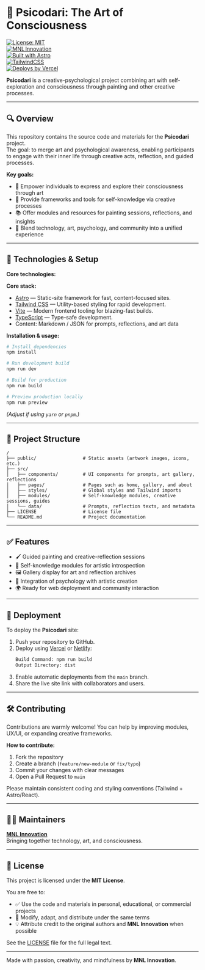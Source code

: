 # 🎨 Psicodari: The Art of Consciousness  
[![License: MIT](https://img.shields.io/badge/License-MIT-yellow.svg)](./LICENSE)  
[![MNL Innovation](https://img.shields.io/badge/Powered%20by-MNL%20Innovation-blue)](https://github.com/Mnl-Innovation)  
[![Built with Astro](https://img.shields.io/badge/Built%20with-Astro-ff5d01?logo=astro&logoColor=white)](https://astro.build)  
[![TailwindCSS](https://img.shields.io/badge/Styled%20with-TailwindCSS-06b6d4?logo=tailwindcss&logoColor=white)](https://tailwindcss.com)  
[![Deploys by Vercel](https://img.shields.io/badge/Deployed%20on-Vercel-black?logo=vercel)](https://vercel.com)  


**Psicodari** is a creative-psychological project combining art with self-exploration and consciousness through painting and other creative processes.

---

## 🔍 Overview  
This repository contains the source code and materials for the **Psicodari** project.  
The goal: to merge art and psychological awareness, enabling participants to engage with their inner life through creative acts, reflection, and guided processes.

**Key goals:**
- 🎨 Empower individuals to express and explore their consciousness through art  
- 🧠 Provide frameworks and tools for self-knowledge via creative processes  
- 📚 Offer modules and resources for painting sessions, reflections, and insights  
- 🚀 Blend technology, art, psychology, and community into a unified experience

---

## 🧰 Technologies & Setup  
**Core technologies:**

**Core stack:**
- [Astro](https://astro.build) — Static-site framework for fast, content-focused sites.  
- [Tailwind CSS](https://tailwindcss.com) — Utility-based styling for rapid development.  
- [Vite](https://vitejs.dev) — Modern frontend tooling for blazing-fast builds.  
- [TypeScript](https://www.typescriptlang.org/) — Type-safe development. 
- Content: Markdown / JSON for prompts, reflections, and art data  

**Installation & usage:**
```bash
# Install dependencies
npm install

# Run development build
npm run dev

# Build for production
npm run build

# Preview production locally
npm run preview
```
*(Adjust if using `yarn` or `pnpm`.)*

---

## 📂 Project Structure  
```
/
├── public/                 # Static assets (artwork images, icons, etc.)
├── src/
│   ├── components/         # UI components for prompts, art gallery, reflections
│   ├── pages/              # Pages such as home, gallery, and about
│   ├── styles/             # Global styles and Tailwind imports
│   ├── modules/            # Self-knowledge modules, creative sessions, guides
│   └── data/               # Prompts, reflection texts, and metadata
├── LICENSE                 # License file
└── README.md               # Project documentation
```

---

## ✅ Features  
- 🖌 Guided painting and creative-reflection sessions  
- 🧠 Self-knowledge modules for artistic introspection  
- 🖼 Gallery display for art and reflection archives  
- 🧩 Integration of psychology with artistic creation  
- 🌍 Ready for web deployment and community interaction  

---

## 🚀 Deployment  
To deploy the **Psicodari** site:

1. Push your repository to GitHub.  
2. Deploy using [Vercel](https://vercel.com) or [Netlify](https://www.netlify.com):  
   ```bash
   Build Command: npm run build
   Output Directory: dist
   ```  
3. Enable automatic deployments from the `main` branch.  
4. Share the live site link with collaborators and users.

---

## 🛠 Contributing  
Contributions are warmly welcome! You can help by improving modules, UX/UI, or expanding creative frameworks.

**How to contribute:**
1. Fork the repository  
2. Create a branch (`feature/new-module` or `fix/typo`)  
3. Commit your changes with clear messages  
4. Open a Pull Request to `main`  

Please maintain consistent coding and styling conventions (Tailwind + Astro/React).

---

## 🧑‍💻 Maintainers  
**[MNL Innovation](https://github.com/Mnl-Innovation)**  
Bringing together technology, art, and consciousness.

---

## 📄 License  
This project is licensed under the **MIT License**.  

You are free to:
- ✅ Use the code and materials in personal, educational, or commercial projects  
- 🔧 Modify, adapt, and distribute under the same terms  
- 💡 Attribute credit to the original authors and **MNL Innovation** when possible  

See the [LICENSE](./LICENSE) file for the full legal text.

---

Made with passion, creativity, and mindfulness by **MNL Innovation**.
